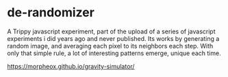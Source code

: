 # de-randomizer
A Trippy javascript experiment, part of the upload of a series of javascript experiments i did years ago and never published.
Its works by generating a random image, and averaging each pixel to its neighbors each step.
With only that simple rule, a lot of interesting patterns emerge, unique each time.

https://morpheox.github.io/gravity-simulator/
